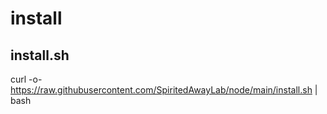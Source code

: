 # install 
## install.sh
curl -o- https://raw.githubusercontent.com/SpiritedAwayLab/node/main/install.sh | bash
 
